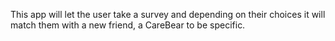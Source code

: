 This app will let the user take a survey and depending on their choices it will match them with a new friend, a CareBear to be specific. 